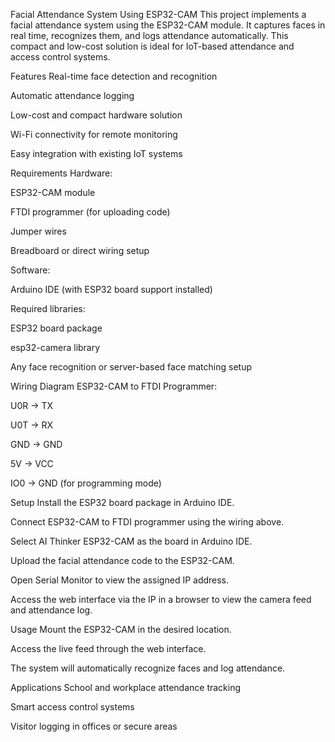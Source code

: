 Facial Attendance System Using ESP32-CAM
This project implements a facial attendance system using the ESP32-CAM module. It captures faces in real time, recognizes them, and logs attendance automatically. This compact and low-cost solution is ideal for IoT-based attendance and access control systems.

Features
Real-time face detection and recognition

Automatic attendance logging

Low-cost and compact hardware solution

Wi-Fi connectivity for remote monitoring

Easy integration with existing IoT systems

Requirements
Hardware:

ESP32-CAM module

FTDI programmer (for uploading code)

Jumper wires

Breadboard or direct wiring setup

Software:

Arduino IDE (with ESP32 board support installed)

Required libraries:

ESP32 board package

esp32-camera library

Any face recognition or server-based face matching setup

Wiring Diagram
ESP32-CAM to FTDI Programmer:

U0R → TX

U0T → RX

GND → GND

5V → VCC

IO0 → GND (for programming mode)

Setup
Install the ESP32 board package in Arduino IDE.

Connect ESP32-CAM to FTDI programmer using the wiring above.

Select AI Thinker ESP32-CAM as the board in Arduino IDE.

Upload the facial attendance code to the ESP32-CAM.

Open Serial Monitor to view the assigned IP address.

Access the web interface via the IP in a browser to view the camera feed and attendance log.

Usage
Mount the ESP32-CAM in the desired location.

Access the live feed through the web interface.

The system will automatically recognize faces and log attendance.

Applications
School and workplace attendance tracking

Smart access control systems

Visitor logging in offices or secure areas
